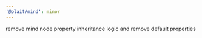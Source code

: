 ```yaml
---
'@plait/mind': minor
---
```


remove mind node property inheritance logic and remove default properties
